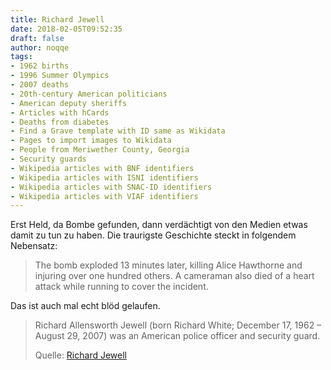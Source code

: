 ```yaml
---
title: Richard Jewell
date: 2018-02-05T09:52:35
draft: false
author: noqqe
tags:
- 1962 births
- 1996 Summer Olympics
- 2007 deaths
- 20th-century American politicians
- American deputy sheriffs
- Articles with hCards
- Deaths from diabetes
- Find a Grave template with ID same as Wikidata
- Pages to import images to Wikidata
- People from Meriwether County, Georgia
- Security guards
- Wikipedia articles with BNF identifiers
- Wikipedia articles with ISNI identifiers
- Wikipedia articles with SNAC-ID identifiers
- Wikipedia articles with VIAF identifiers
---
```


Erst Held, da Bombe gefunden, dann verdächtigt von den Medien etwas damit zu
tun zu haben. Die traurigste Geschichte steckt in folgendem Nebensatz:

> The bomb exploded 13 minutes later, killing Alice Hawthorne and injuring over
> one hundred others. A cameraman also died of a heart attack while running to
> cover the incident.

Das ist auch mal echt blöd gelaufen.

> Richard Allensworth Jewell (born Richard White; December 17, 1962 – August 29,
> 2007) was an American police officer and security guard.
>
> Quelle: [Richard Jewell](https://en.m.wikipedia.org/wiki/Richard_Jewell)